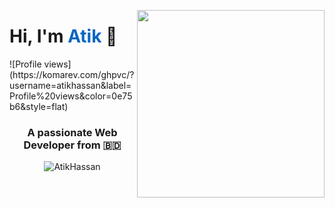 <a target="_blank" href="#"><img width="300" align="right" src="https://media.giphy.com/media/qgQUggAC3Pfv687qPC/giphy.gif"></a>
<h1>Hi, I'm <span style="color:#0A66C2">Atik</span> 👋</h1>
![Profile views](https://komarev.com/ghpvc/?username=atikhassan&label=Profile%20views&color=0e75b6&style=flat)

<h3 align="center">A passionate Web Developer from 🇧🇩</h3>  
<p align="center"><img align="center" src="https://github-readme-streak-stats.herokuapp.com/?user=atik735&" alt="AtikHassan" /></p>
<br>



